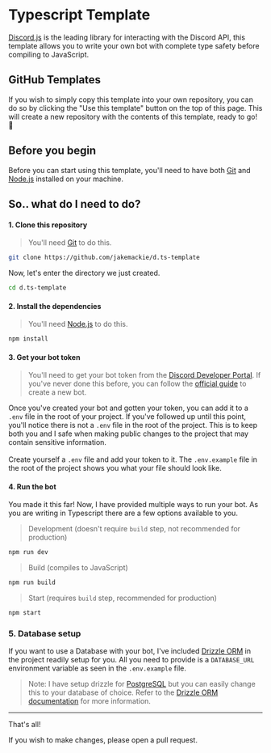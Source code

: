 # Typescript Template
[Discord.js](https://discord.js.org/) is the leading library for interacting with the Discord API, this template allows you to write your own bot with complete type safety before compiling to JavaScript.

## GitHub Templates
If you wish to simply copy this template into your own repository, you can do so by clicking the "Use this template" button on the top of this page. This will create a new repository with the contents of this template, ready to go! 🚀

## Before you begin
Before you can start using this template, you'll need to have both [Git](https://git-scm.com/) and [Node.js](https://nodejs.org/en/) installed on your machine.

## So.. what do I need to do?
#### 1. Clone this repository
> You'll need [Git](https://git-scm.com/) to do this.
```bash
git clone https://github.com/jakemackie/d.ts-template
```
Now, let's enter the directory we just created.
```bash
cd d.ts-template
```

#### 2. Install the dependencies
> You'll need [Node.js](https://nodejs.org/en/) to do this.
```bash
npm install
```

#### 3. Get your bot token
> You'll need to get your bot token from the [Discord Developer Portal](https://discord.com/developers/applications). If you've never done this before, you can follow the [official guide](https://discordjs.guide/preparations/setting-up-a-bot-application.html#creating-your-bot) to create a new bot.

Once you've created your bot and gotten your token, you can add it to a `.env` file in the root of your project. If you've followed up until this point, you'll notice there is not a `.env` file in the root of the project. This is to keep both you and I safe when making public changes to the project that may contain sensitive information.
<br />
<br />
Create yourself a `.env` file and add your token to it. The `.env.example` file in the root of the project shows you what your file should look like.

#### 4. Run the bot
You made it this far! Now, I have provided multiple ways to run your bot. As you are writing in Typescript there are a few options available to you.

> Development (doesn't require `build` step, not recommended for production)
```bash
npm run dev
```
> Build (compiles to JavaScript)
```bash
npm run build
```
> Start (requires `build` step, recommended for production)
```bash
npm start
```

### 5. Database setup
If you want to use a Database with your bot, I've included [Drizzle ORM](https://orm.drizzle.team/) in the project readily setup for you. All you need to provide is a `DATABASE_URL` environment variable as seen in the `.env.example` file.
> Note: I have setup drizzle for [PostgreSQL](https://www.postgresql.org/) but you can easily change this to your database of choice. Refer to the [Drizzle ORM documentation](https://orm.drizzle.team/docs/overview) for more information.

---
That's all!

If you wish to make changes, please open a pull request.
